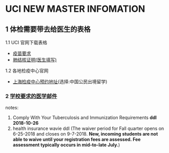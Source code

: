# UCI NEW MASTER INFOMATION

## 1 体检需要带去给医生的表格

 1.1 UCI 官网下载表格

-  [疫苗要求](https://shc.uci.edu/sites/default/files/docs/uc-immunization-requirements-recommendations-09222017.pdf)
- [肺结核证明(医生填写)](https://shc.uci.edu/sites/default/files/docs/uci-tb-health-assessment-form-june-2017.pdf)



1.2 各地检疫中心官网

- [上海检疫中心预约地址](https://61.152.215.248/MEC/user/mec/choose)(选择:中国公民出境留学)



### 2 [学校要求的医学邮件](./action_required_uc_mandated_tb_screening_immunization_and_health_insurance_requirements.md )

notes:

  1.  Comply With Your Tuberculosis and Immunization Requirements  **ddl 2018-10-26**
  2.  health insurance wavie ddl (The waiver period for Fall quarter opens on 6-25-2018 and closes on 9-7-2018. **New, incoming students are not able to waive until your registration fees are assessed. Fee assessment typically occurs in mid-to-late July.**)

